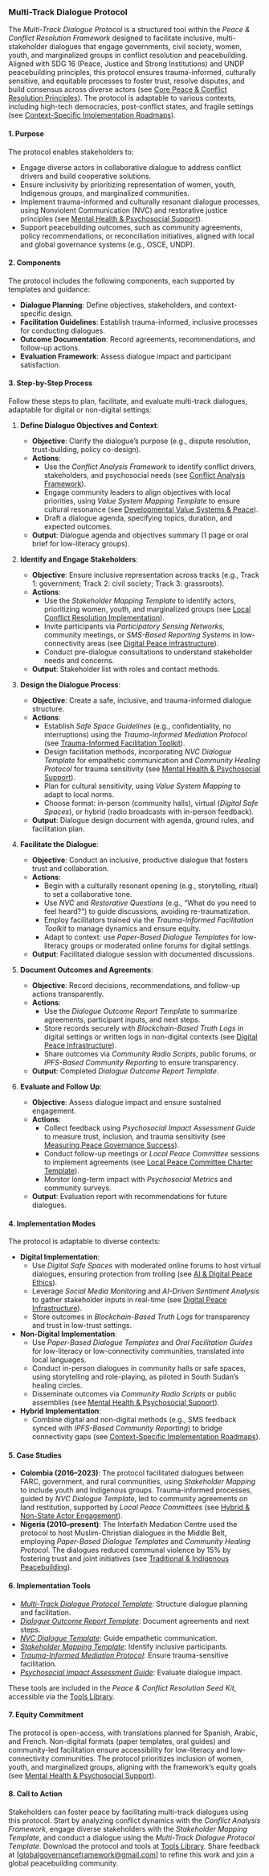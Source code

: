 

### Multi-Track Dialogue Protocol

The *Multi-Track Dialogue Protocol* is a structured tool within the *Peace & Conflict Resolution Framework* designed to facilitate inclusive, multi-stakeholder dialogues that engage governments, civil society, women, youth, and marginalized groups in conflict resolution and peacebuilding. Aligned with SDG 16 (Peace, Justice and Strong Institutions) and UNDP peacebuilding principles, this protocol ensures trauma-informed, culturally sensitive, and equitable processes to foster trust, resolve disputes, and build consensus across diverse actors (see [Core Peace & Conflict Resolution Principles](/framework/docs/implementation/peace#core-principles)). The protocol is adaptable to various contexts, including high-tech democracies, post-conflict states, and fragile settings (see [Context-Specific Implementation Roadmaps](/framework/docs/implementation/peace#context-specific-roadmaps)).

#### 1. Purpose
The protocol enables stakeholders to:
- Engage diverse actors in collaborative dialogue to address conflict drivers and build cooperative solutions.
- Ensure inclusivity by prioritizing representation of women, youth, Indigenous groups, and marginalized communities.
- Implement trauma-informed and culturally resonant dialogue processes, using Nonviolent Communication (NVC) and restorative justice principles (see [Mental Health & Psychosocial Support](/framework/docs/implementation/peace#mental-health)).
- Support peacebuilding outcomes, such as community agreements, policy recommendations, or reconciliation initiatives, aligned with local and global governance systems (e.g., OSCE, UNDP).

#### 2. Components
The protocol includes the following components, each supported by templates and guidance:
- **Dialogue Planning**: Define objectives, stakeholders, and context-specific design.
- **Facilitation Guidelines**: Establish trauma-informed, inclusive processes for conducting dialogues.
- **Outcome Documentation**: Record agreements, recommendations, and follow-up actions.
- **Evaluation Framework**: Assess dialogue impact and participant satisfaction.

#### 3. Step-by-Step Process
Follow these steps to plan, facilitate, and evaluate multi-track dialogues, adaptable for digital or non-digital settings:

1. **Define Dialogue Objectives and Context**:
   - **Objective**: Clarify the dialogue’s purpose (e.g., dispute resolution, trust-building, policy co-design).
   - **Actions**:
     - Use the *Conflict Analysis Framework* to identify conflict drivers, stakeholders, and psychosocial needs (see [Conflict Analysis Framework](/framework/docs/implementation/peace#conflict-analysis-framework)).
     - Engage community leaders to align objectives with local priorities, using *Value System Mapping Template* to ensure cultural resonance (see [Developmental Value Systems & Peace](/framework/docs/implementation/peace#developmental-value-systems)).
     - Draft a dialogue agenda, specifying topics, duration, and expected outcomes.
   - **Output**: Dialogue agenda and objectives summary (1 page or oral brief for low-literacy groups).

2. **Identify and Engage Stakeholders**:
   - **Objective**: Ensure inclusive representation across tracks (e.g., Track 1: government; Track 2: civil society; Track 3: grassroots).
   - **Actions**:
     - Use the *Stakeholder Mapping Template* to identify actors, prioritizing women, youth, and marginalized groups (see [Local Conflict Resolution Implementation](/framework/docs/implementation/peace#local-implementation)).
     - Invite participants via *Participatory Sensing Networks*, community meetings, or *SMS-Based Reporting Systems* in low-connectivity areas (see [Digital Peace Infrastructure](/framework/docs/implementation/peace#digital-infrastructure)).
     - Conduct pre-dialogue consultations to understand stakeholder needs and concerns.
   - **Output**: Stakeholder list with roles and contact methods.

3. **Design the Dialogue Process**:
   - **Objective**: Create a safe, inclusive, and trauma-informed dialogue structure.
   - **Actions**:
     - Establish *Safe Space Guidelines* (e.g., confidentiality, no interruptions) using the *Trauma-Informed Mediation Protocol* (see [Trauma-Informed Facilitation Toolkit](/framework/docs/implementation/peace#trauma-informed-toolkit)).
     - Design facilitation methods, incorporating *NVC Dialogue Template* for empathetic communication and *Community Healing Protocol* for trauma sensitivity (see [Mental Health & Psychosocial Support](/framework/docs/implementation/peace#mental-health)).
     - Plan for cultural sensitivity, using *Value System Mapping* to adapt to local norms.
     - Choose format: in-person (community halls), virtual (*Digital Safe Spaces*), or hybrid (radio broadcasts with in-person feedback).
   - **Output**: Dialogue design document with agenda, ground rules, and facilitation plan.

4. **Facilitate the Dialogue**:
   - **Objective**: Conduct an inclusive, productive dialogue that fosters trust and collaboration.
   - **Actions**:
     - Begin with a culturally resonant opening (e.g., storytelling, ritual) to set a collaborative tone.
     - Use *NVC* and *Restorative Questions* (e.g., “What do you need to feel heard?”) to guide discussions, avoiding re-traumatization.
     - Employ facilitators trained via the *Trauma-Informed Facilitation Toolkit* to manage dynamics and ensure equity.
     - Adapt to context: use *Paper-Based Dialogue Templates* for low-literacy groups or moderated online forums for digital settings.
   - **Output**: Facilitated dialogue session with documented discussions.

5. **Document Outcomes and Agreements**:
   - **Objective**: Record decisions, recommendations, and follow-up actions transparently.
   - **Actions**:
     - Use the *Dialogue Outcome Report Template* to summarize agreements, participant inputs, and next steps.
     - Store records securely with *Blockchain-Based Truth Logs* in digital settings or written logs in non-digital contexts (see [Digital Peace Infrastructure](/framework/docs/implementation/peace#digital-infrastructure)).
     - Share outcomes via *Community Radio Scripts*, public forums, or *IPFS-Based Community Reporting* to ensure transparency.
   - **Output**: Completed *Dialogue Outcome Report Template*.

6. **Evaluate and Follow Up**:
   - **Objective**: Assess dialogue impact and ensure sustained engagement.
   - **Actions**:
     - Collect feedback using *Psychosocial Impact Assessment Guide* to measure trust, inclusion, and trauma sensitivity (see [Measuring Peace Governance Success](/framework/docs/implementation/peace#measuring-success)).
     - Conduct follow-up meetings or *Local Peace Committee* sessions to implement agreements (see [Local Peace Committee Charter Template](/framework/docs/implementation/peace#local-peace-committee-charter-template)).
     - Monitor long-term impact with *Psychosocial Metrics* and community surveys.
   - **Output**: Evaluation report with recommendations for future dialogues.

#### 4. Implementation Modes
The protocol is adaptable to diverse contexts:
- **Digital Implementation**:
  - Use *Digital Safe Spaces* with moderated online forums to host virtual dialogues, ensuring protection from trolling (see [AI & Digital Peace Ethics](/framework/docs/implementation/peace#ai-ethics)).
  - Leverage *Social Media Monitoring* and *AI-Driven Sentiment Analysis* to gather stakeholder inputs in real-time (see [Digital Peace Infrastructure](/framework/docs/implementation/peace#digital-infrastructure)).
  - Store outcomes in *Blockchain-Based Truth Logs* for transparency and trust in low-trust settings.
- **Non-Digital Implementation**:
  - Use *Paper-Based Dialogue Templates* and *Oral Facilitation Guides* for low-literacy or low-connectivity communities, translated into local languages.
  - Conduct in-person dialogues in community halls or safe spaces, using storytelling and role-playing, as piloted in South Sudan’s healing circles.
  - Disseminate outcomes via *Community Radio Scripts* or public assemblies (see [Mental Health & Psychosocial Support](/framework/docs/implementation/peace#mental-health)).
- **Hybrid Implementation**:
  - Combine digital and non-digital methods (e.g., SMS feedback synced with *IPFS-Based Community Reporting*) to bridge connectivity gaps (see [Context-Specific Implementation Roadmaps](/framework/docs/implementation/peace#context-specific-roadmaps)).

#### 5. Case Studies
- **Colombia (2016–2023)**: The protocol facilitated dialogues between FARC, government, and rural communities, using *Stakeholder Mapping* to include youth and Indigenous groups. Trauma-informed processes, guided by *NVC Dialogue Template*, led to community agreements on land restitution, supported by *Local Peace Committees* (see [Hybrid & Non-State Actor Engagement](/framework/docs/implementation/peace#non-state-actors)).
- **Nigeria (2010–present)**: The Interfaith Mediation Centre used the protocol to host Muslim-Christian dialogues in the Middle Belt, employing *Paper-Based Dialogue Templates* and *Community Healing Protocol*. The dialogues reduced communal violence by 15% by fostering trust and joint initiatives (see [Traditional & Indigenous Peacebuilding](/framework/docs/implementation/peace#indigenous-integration)).

#### 6. Implementation Tools
- *[Multi-Track Dialogue Protocol Template](/framework/tools/peace/multi-track-dialogue-protocol-template-en.pdf)*: Structure dialogue planning and facilitation.
- *[Dialogue Outcome Report Template](/framework/tools/peace/dialogue-outcome-report-template-en.pdf)*: Document agreements and next steps.
- *[NVC Dialogue Template](/framework/tools/peace/nvc-dialogue-template-en.pdf)*: Guide empathetic communication.
- *[Stakeholder Mapping Template](/framework/tools/peace/stakeholder-mapping-template-en.pdf)*: Identify inclusive participants.
- *[Trauma-Informed Mediation Protocol](/framework/tools/peace/trauma-informed-mediation-protocol-en.pdf)*: Ensure trauma-sensitive facilitation.
- *[Psychosocial Impact Assessment Guide](/framework/tools/peace/psychosocial-impact-assessment-guide-en.pdf)*: Evaluate dialogue impact.

These tools are included in the *Peace & Conflict Resolution Seed Kit*, accessible via the [Tools Library](/framework/tools/peace).

#### 7. Equity Commitment
The protocol is open-access, with translations planned for Spanish, Arabic, and French. Non-digital formats (paper templates, oral guides) and community-led facilitation ensure accessibility for low-literacy and low-connectivity communities. The protocol prioritizes inclusion of women, youth, and marginalized groups, aligning with the framework’s equity goals (see [Mental Health & Psychosocial Support](/framework/docs/implementation/peace#mental-health)).

#### 8. Call to Action
Stakeholders can foster peace by facilitating multi-track dialogues using this protocol. Start by analyzing conflict dynamics with the *Conflict Analysis Framework*, engage diverse stakeholders with the *Stakeholder Mapping Template*, and conduct a dialogue using the *Multi-Track Dialogue Protocol Template*. Download the protocol and tools at [Tools Library](/framework/tools/peace). Share feedback at [globalgovernanceframework@gmail.com] to refine this work and join a global peacebuilding community.